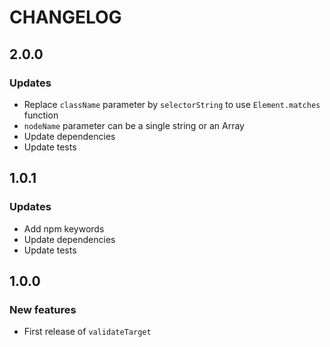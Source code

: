 # CHANGELOG

## 2.0.0

### Updates

* Replace `className` parameter by `selectorString` to use `Element.matches` function
* `nodeName` parameter can be a single string or an Array
* Update dependencies
* Update tests

## 1.0.1

### Updates

* Add npm keywords
* Update dependencies
* Update tests

## 1.0.0

### New features

* First release of `validateTarget`
